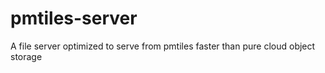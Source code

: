 # pmtiles-server
A file server optimized to serve from pmtiles faster than pure cloud object storage

